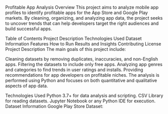 Profitable App Analysis
Overview
This project aims to analyze mobile app profiles to identify profitable apps for the App Store and Google Play markets. By cleaning, organizing, and analyzing app data, the project seeks to uncover trends that can help developers target the right audiences and build successful apps.

Table of Contents
Project Description
Technologies Used
Dataset Information
Features
How to Run
Results and Insights
Contributing
License
Project Description
The main goals of this project include:

Cleaning datasets by removing duplicates, inaccuracies, and non-English apps.
Filtering the datasets to include only free apps.
Analyzing app genres and categories to find trends in user ratings and installs.
Providing recommendations for app developers on profitable niches.
The analysis is performed using Python and focuses on both quantitative and qualitative aspects of app data.

Technologies Used
Python 3.7+ for data analysis and scripting.
CSV Library for reading datasets.
Jupyter Notebook or any Python IDE for execution.
Dataset Information
Google Play Store Dataset:
























